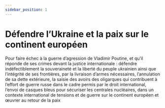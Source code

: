 ```yaml
---
sidebar_position: 1
---
```


# Défendre l’Ukraine et la paix sur le continent européen 
Pour faire échec à la guerre d’agression de Vladimir Poutine, et qu’il réponde de ses crimes devant la justice internationale : défendre indéfectiblement la souveraineté et la liberté du peuple ukrainien ainsi que l’intégrité de ses frontières, par la livraison d’armes nécessaires, l’annulation de sa dette extérieure, la saisie des avoirs des oligarques qui contribuent à l’effort de guerre russe dans le cadre permis par le droit international, l’envoi de casques bleus pour sécuriser les centrales nucléaires, dans un contexte international de tensions et de guerre sur le continent européen et œuvrer au retour de la paix